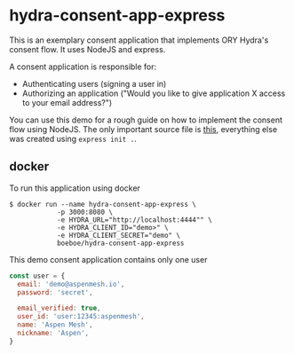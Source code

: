 # hydra-consent-app-express

This is an exemplary consent application that implements ORY Hydra's consent flow. It uses NodeJS and express.

A consent application is responsible for:

* Authenticating users (signing a user in)
* Authorizing an application ("Would you like to give application X access to your email address?")

You can use this demo for a rough guide on how to implement the consent flow using NodeJS. The only important source file is [this](https://github.com/ory/hydra-consent-app-express/blob/master/routes/index.js), everything else was created using `express init .`.

## docker

To run this application using docker

```console
$ docker run --name hydra-consent-app-express \
            -p 3000:8080 \
            -e HYDRA_URL="http://localhost:4444"" \
            -e HYDRA_CLIENT_ID="demo>" \
            -e HYDRA_CLIENT_SECRET="demo" \
            boeboe/hydra-consent-app-express
```


This demo consent application contains only one user

```javascript
const user = {
  email: 'demo@aspenmesh.io',
  password: 'secret',

  email_verified: true,
  user_id: 'user:12345:aspenmesh',
  name: 'Aspen Mesh',
  nickname: 'Aspen',
}
```
